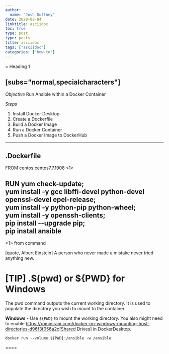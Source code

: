 ```yaml
---
author:
  name: "Josh Duffney"
date: 2020-08-04
linktitle: asciidoc
toc: true
type: post
type: posts
title: asciidoc
tags: ["asciidoc"]
categories: ["how-to"]
---
```


= Heading 1

[subs="normal,specialcharacters"]
----
*Objective*
Run Ansible within a Docker Container

*Steps*
1. Install Docker Desktop
2. Create a Dockerfile
3. Build a Docker Image
4. Run a Docker Container
5. Push a Docker Image to DockerHub
----


.Dockerfile
----
FROM centos:centos7.7.1908 <1>

RUN  yum check-update; \
   yum install -y gcc libffi-devel python-devel openssl-devel epel-release; \
   yum install -y python-pip python-wheel; \
   yum install -y openssh-clients; \
   pip install --upgrade pip; \
   pip install ansible
----

<1> from command

[quote, Albert Einstein]
A person who never made a mistake never tried anything new.

[TIP]
.$(pwd) or ${PWD} for Windows
====
The pwd command outputs the current working directory. It is used to populate the directory you wish to mount to the container.

**Windows** - Use `${PWD}` to mount the working directory. You also might need to enable https://rominirani.com/docker-on-windows-mounting-host-directories-d96f3f056a2c[Shared Drives] in DockerDesktop.

    docker run --volume ${PWD}:/ansible -w /ansible
====